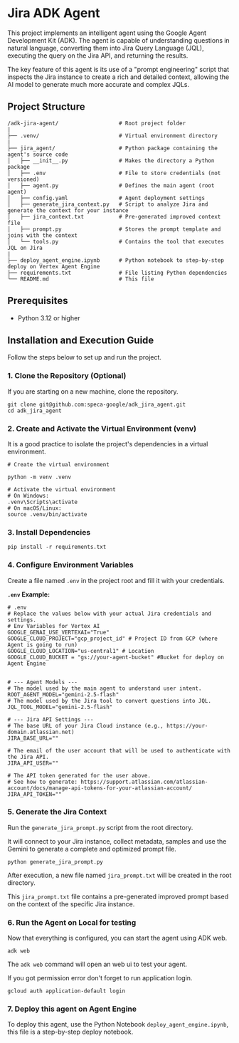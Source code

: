 # Jira ADK Agent

This project implements an intelligent agent using the Google Agent Development Kit (ADK). The agent is capable of understanding questions in natural language, converting them into Jira Query Language (JQL), executing the query on the Jira API, and returning the results.

The key feature of this agent is its use of a "prompt engineering" script that inspects the Jira instance to create a rich and detailed context, allowing the AI model to generate much more accurate and complex JQLs.

## Project Structure
```
/adk-jira-agent/                   # Root project folder
|
├── .venv/                         # Virtual environment directory
|
├── jira_agent/                    # Python package containing the agent's source code
│   ├── __init__.py                # Makes the directory a Python package
│   ├── .env                       # File to store credentials (not versioned)
│   ├── agent.py                   # Defines the main agent (root agent)
│   ├── config.yaml                # Agent deployment settings
│   ├── generate_jira_context.py   # Script to analyze Jira and generate the context for your instance
│   ├── jira_context.txt           # Pre-generated improved context file
│   ├── prompt.py                  # Stores the prompt template and joins with the context
│   └── tools.py                   # Contains the tool that executes JQL on Jira
|
├── deploy_agent_engine.ipynb      # Python notebook to step-by-step deploy on Vertex Agent Engine
├── requirements.txt               # File listing Python dependencies
└── README.md                      # This file
```

## Prerequisites

* Python 3.12 or higher

## Installation and Execution Guide

Follow the steps below to set up and run the project.

### 1. Clone the Repository (Optional)

If you are starting on a new machine, clone the repository.
```
git clone git@github.com:speca-google/adk_jira_agent.git
cd adk_jira_agent
````

### 2. Create and Activate the Virtual Environment (venv)

It is a good practice to isolate the project's dependencies in a virtual environment.

```
# Create the virtual environment

python -m venv .venv

# Activate the virtual environment
# On Windows:
.venv\Scripts\activate
# On macOS/Linux:
source .venv/bin/activate
```

### 3. Install Dependencies

```
pip install -r requirements.txt
````

### 4. Configure Environment Variables

Create a file named `.env` in the project root and fill it with your credentials.

**`.env` Example:**
```env
# .env
# Replace the values below with your actual Jira credentials and settings.
# Env Variables for Vertex AI 
GOOGLE_GENAI_USE_VERTEXAI="True"
GOOGLE_CLOUD_PROJECT="gcp_project_id" # Project ID from GCP (where Agent is going to run)
GOOGLE_CLOUD_LOCATION="us-central1" # Location
GOOGLE_CLOUD_BUCKET = "gs://your-agent-bucket" #Bucket for deploy on Agent Engine


# --- Agent Models ---
# The model used by the main agent to understand user intent.
ROOT_AGENT_MODEL="gemini-2.5-flash"
# The model used by the Jira tool to convert questions into JQL.
JQL_TOOL_MODEL="gemini-2.5-flash"

# --- Jira API Settings ---
# The base URL of your Jira Cloud instance (e.g., https://your-domain.atlassian.net)
JIRA_BASE_URL=""

# The email of the user account that will be used to authenticate with the Jira API.
JIRA_API_USER=""

# The API token generated for the user above.
# See how to generate: https://support.atlassian.com/atlassian-account/docs/manage-api-tokens-for-your-atlassian-account/
JIRA_API_TOKEN=""
```

### 5. Generate the Jira Context

Run the `generate_jira_prompt.py` script from the root directory. 

It will connect to your Jira instance, collect metadata, samples and use the Gemini to generate a complete and optimized prompt file.

```
python generate_jira_prompt.py
```

After execution, a new file named `jira_prompt.txt` will be created in the root directory.

This `jira_prompt.txt` file contains a pre-generated improved prompt based on the context of the specific Jira instance.

### 6. Run the Agent on Local for testing

Now that everything is configured, you can start the agent using ADK web. 

```
adk web
```

The `adk web` command will open an web ui to test your agent.

If you got permission error don't forget to run application login.

```
gcloud auth application-default login
```

### 7. Deploy this agent on Agent Engine

To deploy this agent, use the Python Notebook `deploy_agent_engine.ipynb`, this file is a step-by-step deploy notebook.